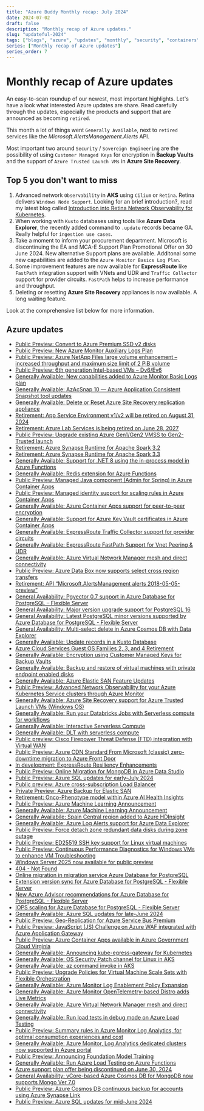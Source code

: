 ```yaml
---
title: "Azure Buddy Monthly recap: July 2024"
date: 2024-07-02
draft: false
description: "Monthly recap of Azure updates."
slug: "updateful-2024"
tags: ["blogs", "azure", "updates", "monthly", "security", "containers", "management"]
series: ["Monthly recap of Azure updates"]
series_order: 7
---
```


# Monthly recap of Azure updates 

An easy-to-scan roundup of our newest, most important highlights. Let's have a look what interested Azure updates are share. Read carefully through the updates, especially the products and support that are announced as becoming `retired`.

This month a lot of things went `Generally Available`, next to `retired` services like the *Microsoft.AlertsManagement.Alerts* API.

Most important two around `Security` / `Sovereign Engineering` are the possibility of using `Customer Managed Keys` for encryption in **Backup Vaults** and the support of `Azure Trusted Launch VMs` in **Azure Site Recovery**.

## Top 5 you don't want to miss

1. Advanced network `Observability` in **AKS** using `Cilium` or `Retina`. Retina delivers `Windows Node Support`. Looking for an brief introduction?, read my latest blog called [Introduction into Retina Network Observability for Kubernetes](https://azurebuddy.online/tips-tricks/intro-retina-obs/).
2. When working with `Kusto` databases using tools like **Azure Data Explorer**, the recently added command to `.update` records became GA. Really helpful for `ingestion use cases`.
3. Take a moment to inform your procurement department. Microsoft is discontinuing the EA and MCA-E Support Plan Promotional Offer on 30 June 2024. New alternative Support plans are available. Additonal some new capabilities are added to the `Azure Monitor Basics Log Plan`.
4. Some improvement features are now available for **ExpressRoute** like `FastPath` integration support with VNets and UDR and `Traffic Collector` support for provider circuits. `FastPath` helps to increase performance and throughput.
5. Deleting or resetting **Azure Site Recovery** appliances is now available. A long waiting feature.

Look at the comprehensive list below for more information.

## Azure updates

- [Public Preview: Convert to Azure Premium SSD v2 disks](https://azure.microsoft.com/en-us/updates/v2/convert-to-azure-premium-ssd-v2)
- [Public Preview: New Azure Monitor Auxiliary Logs Plan](https://azure.microsoft.com/en-us/updates/v2/Azure-Monitor-Auxiliary-Logs)
- [Public Preview: Azure NetApp Files large volume enhancement – increased throughput and maximum size limit of 2 PiB volume](https://azure.microsoft.com/en-us/updates/v2/Large-Volume-enhancements)
- [Public Preview: 6th generation Intel-based VMs – Dv6/Ev6](https://azure.microsoft.com/en-us/updates/v2/6th-generation-Intel-based-VMs-Dv6-Ev6)
- [Generally Available: New capabilities added to Azure Monitor Basic Logs plan](https://azure.microsoft.com/en-us/updates/v2/Azure-Monitor-Basic-Logs-Updates)
- [Generally Available: AzAcSnap 10 — Azure Application Consistent Snapshot tool updates](https://azure.microsoft.com/en-us/updates/v2/AzAcSnap-10-GA)
- [Generally Available: Delete or Reset Azure Site Recovery replication appliance](https://azure.microsoft.com/en-us/updates/v2/azure-site-recovery-delete-reset-appliance-announcement)
- [Retirement: App Service Environment v1/v2 will be retired on August 31, 2024](https://azure.microsoft.com/en-us/updates/v2/App-Service-Environment-Retirement-Update)
- [Retirement: Azure Lab Services is being retired on June 28, 2027](https://azure.microsoft.com/en-us/updates/v2/Azure-Lab-Services-is-being-retired)
- [Public Preview: Upgrade existing Azure Gen1/Gen2 VMSS to Gen2-Trusted launch](https://azure.microsoft.com/en-us/updates/v2/public-preview-upgrade-existing-vmss-to-trusted-launch)
- [Retirement: Azure Synapse Runtime for Apache Spark 3.2](https://azure.microsoft.com/en-us/updates/v2/azure-synapse-runtime-for-apache-spark-32-deprecated)
- [Retirement: Azure Synapse Runtime for Apache Spark 3.3](https://azure.microsoft.com/en-us/updates/v2/Azure-Synapse-runtime-Apache-Spark-3-3-EOS)
- [Generally Available: Support for .NET 8 using the in-process model in Azure Functions](https://azure.microsoft.com/en-us/updates/v2/Azure-Functions-supports-NET8-using-in-process-model)
- [Generally Available: Redis extension for Azure Functions](https://azure.microsoft.com/en-us/updates/v2/Redis-Extension-Azure-Functions)
- [Public Preview: Managed Java component (Admin for Spring) in Azure Container Apps](https://azure.microsoft.com/en-us/updates/v2/Preview-Managed-Java-component-in-Azure-Container-Apps)
- [Public Preview: Managed identity support for scaling rules in Azure Container Apps](https://azure.microsoft.com/en-us/updates/v2/Preview-Managed-identity-support-for-scaling-rules-ACA)
- [Generally Available: Azure Container Apps support for peer-to-peer encryption](https://azure.microsoft.com/en-us/updates/v2/GA-ACA-support-for-peer-to-peer-encryption)
- [Generally Available: Support for Azure Key Vault certificates in Azure Container Apps](https://azure.microsoft.com/en-us/updates/v2/Support-for-Azure-Key-Vault-certificates-ACA)
- [Generally Available: ExpressRoute Traffic Collector support for provider circuits](https://azure.microsoft.com/en-us/updates/v2/ExpressRoute-Traffic-Collector-Support-For-Provider-Circuits)
- [Generally Available: ExpressRoute FastPath Support for Vnet Peering & UDR](https://azure.microsoft.com/en-us/updates/v2/ExpressRoute-FastPath-Support)
- [Generally Available: Azure Virtual Network Manager mesh and direct connectivity](https://azure.microsoft.com/en-us/updates/v2/Azure-Virtual-Network-Manager-Mesh-direct-connectivity)
- [Public Preview: Azure Data Box now supports select cross region transfers](https://azure.microsoft.com/en-us/updates/v2/cross-region-transfers-for-azure-data-box)
- [Retirement: API “Microsoft.AlertsManagement alerts 2018-05-05-preview”](https://azure.microsoft.com/en-us/updates/v2/Alerts-Management-Alerts-Deprectaion)
- [General Availability: Pgvector 0.7 support in Azure Database for PostgreSQL – Flexible Server](https://azure.microsoft.com/en-us/updates/v2/Pgvector-support-in-Azure-Database)
- [General Availability: Major version upgrade support for PostgreSQL 16](https://azure.microsoft.com/en-us/updates/v2/Major-version-upgrade-support-for-PostgreSQL16)
- [General Availability: Latest PostgreSQL minor versions supported by Azure Database for PostgreSQL - Flexible Server](https://azure.microsoft.com/en-us/updates/v2/Latest-PostgreSQL-minor-versions-supported)
- [General Availability: Multi-select delete in Azure Cosmos DB with Data Explorer](https://azure.microsoft.com/en-us/updates/v2/GA-Multi-select-delete-Cosmos-DB)
- [Generally Available: Update records in a Kusto Database](https://azure.microsoft.com/en-us/updates/v2/Update-Records-in-Kutso-Databases)
- [Azure Cloud Services Guest OS Families 2, 3, and 4 Retirement](https://azure.microsoft.com/en-us/updates/v2/Guest-OS-Family-Retirement)
- [Generally Available: Encryption using Customer Managed Keys for Backup Vaults](https://azure.microsoft.com/en-us/updates/v2/cmk-for-backup-vaults-ga/)
- [Generally Available: Backup and restore of virtual machines with private endpoint enabled disks](https://azure.microsoft.com/en-us/updates/v2/azure-backup-vm-disk-access-ga)
- [Generally Available: Azure Elastic SAN Feature Updates](https://azure.microsoft.com/en-us/updates/v2/Azure-Elastic-SAN-Feature-Updates)
- [Public Preview: Advanced Network Observability for your Azure Kubernetes Service clusters through Azure Monitor](https://azure.microsoft.com/en-us/updates/v2/Advanced-Network-Observability-AKS)
- [Generally Available: Azure Site Recovery support for Azure Trusted Launch VMs (Windows OS)](https://azure.microsoft.com/en-us/updates/v2/generally-available-azure-site-recovery-support-for-azure-trusted-launch-vms-windows-os)
- [Generally Available: Run your Databricks Jobs with Serverless compute for workflows](https://azure.microsoft.com/en-us/updates/v2/Databricks-Jobs-Serverless-Compute)
- [Generally Available: Interactive Serverless Compute](https://azure.microsoft.com/en-us/updates/v2/interactive-serverless-compute-AU)
- [Generally Available: DLT with serverless compute](https://azure.microsoft.com/en-us/updates/v2/DLT-Serverless-Compute)
- [Public preview: Cisco Firepower Threat Defense (FTD) integration with Virtual WAN](https://azure.microsoft.com/en-us/updates/v2/Cisco-Firepower-Threat-Defense)
- [Public Preview: Azure CDN Standard From Microsoft (classic) zero-downtime migration to Azure Front Door](https://azure.microsoft.com/en-us/updates/v2/CDN-Standard-Form-Azure-Front-Door)
- [In development: ExpressRoute Resiliency Enhancements](https://azure.microsoft.com/en-us/updates/v2/ExpressRoute-Resiliency-Enhancements)
- [Public Preview: Online Migration for MongoDB in Azure Data Studio](https://azure.microsoft.com/en-us/updates/v2/Online-Migration-MongoDB-Azure-Data-Studio)
- [Public Preview: Azure SQL updates for early-July 2024](https://azure.microsoft.com/en-us/updates/v2/Preview-Azure-SQL-July-2024)
- [Public preview: Azure cross-subscription Load Balancer](https://azure.microsoft.com/en-us/updates/v2/Cross-Subscription-Load-Balancer)
- [Private Preview: Azure Backup for Elastic SAN](https://azure.microsoft.com/en-us/updates/v2/Azure-Backup-for-Elastic-SAN)
- [Retirement: Onco-Phenotype model within Azure AI Health Insights](https://azure.microsoft.com/en-us/updates/v2/OncoPhenotype-with-Azure-Health-Insights-Retirement)
- [Public Preview: Azure Machine Learning Announcement](https://azure.microsoft.com/en-us/updates/v2/Azure-Machine-Learning-Announcements-Preview)
- [Generally Available: Azure Machine Learning Announcement](https://azure.microsoft.com/en-us/updates/v2/Azure-Machine-Learning-GA)
- [Generally Availabile: Spain Central region added to Azure HDInsight](https://azure.microsoft.com/en-us/updates/v2/Spain-Central-added-to-Azure-HDInsight)
- [Generally Available: Azure Log Alerts support for Azure Data Explorer](https://azure.microsoft.com/en-us/updates/v2/Log-Alerts-for-Azure-Data-Explorer)
- [Public Preview: Force detach zone redundant data disks during zone outage](https://azure.microsoft.com/en-us/updates/v2/Force-Detach-Zone)
- [Public Preview: ED25519 SSH key support for Linux virtual machines](https://azure.microsoft.com/en-us/updates/v2/SSH-Key-Support-for-Linux-VMs)
- [Public Preview: Continuous Performance Diagnostics for Windows VMs to enhance VM Troubleshooting](https://azure.microsoft.com/en-us/updates/v2/Continuous-Performance-Diagnostics-for-Windows-VMSs)
- [Windows Server 2025 now available for public preview](https://azure.microsoft.com/en-us/updates/v2/Windows-Server-2025-Preview)
- [404 - Not Found](https://azure.microsoft.com/en-us/updates/v2/Redis-7.2-on-Azure-Cache)
- [Online migration in migration service Azure Database for PostgreSQL](https://azure.microsoft.com/en-us/updates/v2/Migration-Service-Azure-DB-PostgreSQL)
- [Extension version sync for Azure Database for PostgreSQL - Flexible Server](https://azure.microsoft.com/en-us/updates/v2/Extension-version-sync-Azure-DB-PostgreSQL)
- [New Azure Advisor recommendations for Azure Database for PostgreSQL - Flexible Server](https://azure.microsoft.com/en-us/updates/v2/Advisor-Recommendation-Azure-DB-PostgreSQL)
- [IOPS scaling for Azure Database for PostgreSQL - Flexible Server](https://azure.microsoft.com/en-us/updates/v2/IOPS-for-Azure-DB-for-PostgreSQL)
- [Generally Available: Azure SQL updates for late-June 2024](https://azure.microsoft.com/en-us/updates/v2/SQL-Updates-June-2024)
- [Public Preview: Geo-Replication for Azure Service Bus Premium](https://azure.microsoft.com/en-us/updates/v2/Geo-Replication-Service-Bus-Premium)
- [Public Preview: JavaScript (JS) Challenge on Azure WAF integrated with Azure Application Gateway](https://azure.microsoft.com/en-us/updates/v2/Javascript-Challenge-on-Azure-WAF)
- [Public Preview: Azure Container Apps available in Azure Government Cloud Virginia](https://azure.microsoft.com/en-us/updates/v2/Container-Apps-in-Azure-Government-Cloud)
- [Generally Available: Announcing kube-egress-gateway for Kubernetes](https://azure.microsoft.com/en-us/updates/v2/kube-egress-gateway-for-Kubernetes)
- [Generally Available: OS Security Patch channel for Linux in AKS](https://azure.microsoft.com/en-us/updates/v2/OS-Security-Patch-Channel-For-Linux)
- [Generally Available: az command invoke in AKS](https://azure.microsoft.com/en-us/updates/v2/az-command-invoke-in-AKS)
- [Public Preview: Upgrade Policies for Virtual Machine Scale Sets with Flexible Orchestration](https://azure.microsoft.com/en-us/updates/v2/VM-Scale-Sets-Flexible-Orchestration)
- [Generally Available: Azure Monitor Log Enablement Policy Expansion](https://azure.microsoft.com/en-us/updates/v2/Log-Enablement-Policy-Expansion)
- [Generally Available: Azure Monitor OpenTelemetry-based Distro adds Live Metrics](https://azure.microsoft.com/en-us/updates/v2/Azure-Monitor-Distro-Metrics)
- [Generally Available: Azure Virtual Network Manager mesh and direct connectivity](https://azure.microsoft.com/en-us/updates/v2/GA-Virtual-Network-Manager-mesh-and-direct-connectivity)
- [Generally Available: Run load tests in debug mode on Azure Load Testing](https://azure.microsoft.com/en-us/updates/v2/Run-Load-Test-Debug-Mode)
- [Public Preview: Summary rules in Azure Monitor Log Analytics, for optimal consumption experiences and cost](https://azure.microsoft.com/en-us/updates/v2/Preview-Summary-Rules-Azure-Monitor-Log-Analytics)
- [Generally Available: Azure Monitor, Log Analytics dedicated clusters now supported in Azure portal](https://azure.microsoft.com/en-us/updates/v2/Azure-Monitor-Log-Analytics-Support)
- [Public Preview: Announcing Foundation Model Training](https://azure.microsoft.com/en-us/updates/v2/Foundation-Model-Training)
- [Generally Available: Run Azure Load Testing on Azure Functions](https://azure.microsoft.com/en-us/updates/v2/Azure-Load-Testing-Azure-Functions)
- [Azure support plan offer being discontinued on June 30, 2024](https://azure.microsoft.com/en-us/updates/v2/Azure-Support-Plan-Discontinued)
- [General Availability: vCore-based Azure Cosmos DB for MongoDB now supports Mongo Ver 7.0](https://azure.microsoft.com/en-us/updates/v2/vCore-Azure-Cosmos-DB-for-MongoDB-supports-v7)
- [Public Preview: Azure Cosmos DB continuous backup for accounts using Azure Synapse Link](https://azure.microsoft.com/en-us/updates/v2/Cosmos-DB-continuous-backup-Azure-Synapse-Link)
- [Public Preview: Azure SQL updates for mid-June 2024](https://azure.microsoft.com/en-us/updates/v2/Azure-SQL-Updates-June-2024)
